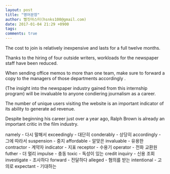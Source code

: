 ```yaml
---
layout: post
title: "영어문장"
author: 뻘짓마스터(hsnks100@gmail.com)
date: 2017-01-04 21:29 +0900
tags: 
comments: true
---
```



The cost to join is relatively inexpensive and lasts for a full twelve months.

Thanks to the hiring of four outside writers, workloads for the newspaper staff have been reduced.

When sending office memos to more than one team, make sure to forward a copy to the managers of those departments accordingly  .

(The insight into the newspaper industry gained from this internship program) will be invaluable to anyone condiering journalism as a career.

The number of unique users visiting the website is an important indicator of its ability to generate ad revenue.

Despite beginning his career just over a year ago, Ralph Brown is already an important critic in the film industry.

namely - 다시 말해서
exceedingly - 대단히
conderably - 상당히
accordingly - 그에 따라서
suspension - 중지
affordable - 알맞은
invaluable - 유용한
contractor - 계약자
indicator - 지표
receptor - 수용기
operator - 전화 교환원
futher - 더 멀리
impulse - 충동
toxic - 독성이 있는
credit inquiry - 신용 조회
investigate - 조사하다
forward - 전달하다
alleged - 혐의를 받는
intentional - 고의로 
expectant - 기대하는









